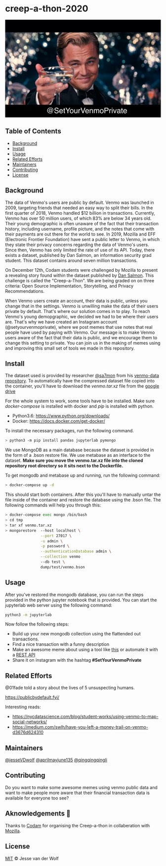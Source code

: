 # creep-a-thon-2020

![Alt text](img/leo.jpg?raw=true "Title")

## Table of Contents

- [Background](#background)
- [Install](#install)
- [Usage](#usage)
- [Related Efforts](#related-efforts)
- [Maintainers](#maintainers)
- [Contributing](#contributing)
- [License](#license)

## Background

The data of Venmo's users are public by default. Venmo was launched in 2009, targeting friends that needed an easy way to split their bills. In the first quarter of 2018, Venmo handled $12 billion in transactions. Currently, Venmo has over 50 million users, of which 83% are below 34 years old. Their young demographic is often unaware of the fact that their transaction history, including username, profile picture, and the notes that come with their payments are out there for the world to see. In 2019, Mozilla and EFF (Electronic Frontier Foundation) have sent a public letter to Venmo, in which they state their privacy concerns regarding the data of Venmo's users. Since then, Venmo has only limited the rate of use of its API. Today, there exists a dataset, published by Dan Salmon, an information security grad student. This dataset contains around seven million transactions.

On December 12th, Codam students were challenged by Mozilla to present a revealing story found within the dataset published by [Dan Salmon](https://github.com/sa7mon/venmo-data). This challenge is called the "Creep-a-Thon". We are being graded on on three criteria: Open Source Implementation, Storytelling, and Privacy Recommendations.

When Venmo users create an account, their data is public, unless you change that in the settings. Venmo is unwilling make the data of their users private by default. That's where our solution comes in to play. To reach Venmo's young demopgraphic, we decided we had to be where their users are. That's why we have created an Instagram account (@setyourvenmoprivate), where we post memes that use notes that real people have used by paying with Venmo. Our message is to make Venmo users aware of the fact that their data is public, and we encourage them to change this setting to private. You can join us in the making of memes using and improving this small set of tools we made in this repository. 

## Install

The dataset used is provided by researcher [@sa7mon](https://github.com/sa7mon) from his [venmo-data repository](https://github.com/sa7mon/venmo-data). To automatically have
the compressed dataset file copied into the container, you'll have to 
download the *venmo.tar.xz* file from the [google drive](https://drive.google.com/drive/folders/1m59TMADiwk3gArT-teUUOBlSKokq51ZL?usp=sharing)

For the whole system to work, some tools have to be installed. Make sure
*docker-compose* is installed with docker and *pip* is installed with python.
* Python3.6: https://www.python.org/downloads/
* Docker: https://docs.docker.com/get-docker/

To install the necessary packages, run the following command.
```bash
> python3 -m pip install pandas jupyterlab pymongo
```

We use MongoDB as a main database because the dataset is provided in the
form of a .bson restore file. We use metabase as an interface to the dataset.
**Make sure you move the venmo.tar.xz file into the cloned repository root directory so it sits next to the Dockerfile.**

To get mongodb and metabase up and running, run the following command:
```bash
> docker-compose up -d
```

This should start both containers. After this you'll have to manually untar
the file inside of the container and restore the database using the .bson file. The following commands will help you through this:
```bash
> docker-compose exec mongo /bin/bash
> cd tmp
> tar xf venmo.tar.xz
> mongorestore  --host localhost \
				--port 27017 \
				-u admin \
				-p password \
				--authenticationDatabase admin \
				--collection venmo 
				--db test \
				dump/test/venmo.bson
```

## Usage

After you've restored the mongodb database, you can run the steps provided
in the python jupyter notebook that is provided. You can start the jupyterlab
web server using the following command:
```bash
python3 -m jupyterlab
```

Now follow the following steps:
* Build up your new mongodb collection using the flattended out transactions.
* Find a nice transaction with a funny description
* Make an awesome meme about using a tool like [this](http://apimeme.com/) or automate it with a [REST API](https://rapidapi.com/meme-generator-api-meme-generator-api-default/api/meme-generator)
* Share it on instagram with the hashtag **#SetYourVenmoPrivate**



## Related Efforts

@01fade told a story about the lives of 5 unsuspecting humans.

https://publicbydefault.fyi/

Interesting reads:
* https://nycdatascience.com/blog/student-works/using-venmo-to-map-social-networks/
* https://medium.com/swlh/have-you-left-a-money-trail-on-venmo-d3676d624310

## Maintainers

[@jesseVDwolf](https://github.com/jesseVDwolf)
[@aprilmayjune135](https://github.com/aprilmayjune135)
[@qingqingqingli](https://github.com/qingqingqingli)

## Contributing

Do you want to make some awesome memes using venmo public data and want
to make people more aware that their financial transaction data is available
for everyone too see?


## Aknowledgements :raised_hands:

Thanks to [Codam](https://www.codam.nl/en/) for organising the Creep-a-thon in collaberation with [Mozilla](https://www.mozilla.org/en-US/).

## License

[MIT](LICENSE) © Jesse van der Wolf